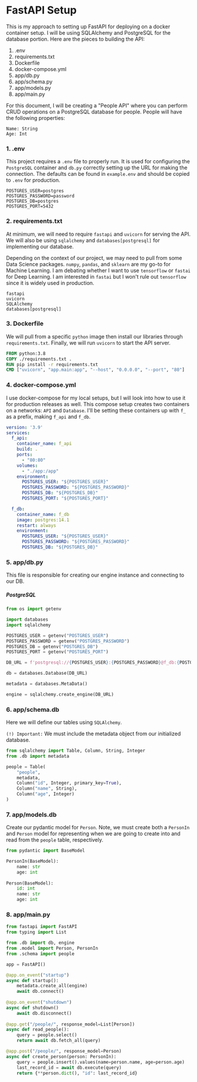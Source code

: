 # FastAPI Setup

This is my approach to setting up FastAPI for deploying on a docker container setup. I will be using SQLAlchemy and PostgreSQL for the database portion. Here are the pieces to building the API:

1. .env
2. requirements.txt
3. Dockerfile
4. docker-compose.yml
5. app/db.py
6. app/schema.py
7. app/models.py
8. app/main.py

For this document, I will be creating a "People API" where you can perform CRUD operations on a PostgreSQL database for people. People will have the following properties:

```
Name: String
Age: Int
```

### 1. .env
This project requires a `.env` file to properly run. It is used for configuring the `PostgreSQL` container and `db.py` correctly setting up the URL for making the connection. The defaults can be found in `example.env` and should be copied to `.env` for production.

```
POSTGRES_USER=postgres
POSTGRES_PASSWORD=password
POSTGRES_DB=postgres
POSTGRES_PORT=5432
```


### 2. requirements.txt
At minimum, we will need to require `fastapi` and `uvicorn` for serving the API. We will also be using `sqlalchemy` and `databases[postgresql]` for implementing our database.

Depending on the context of our project, we may need to pull from some Data Science packages. `numpy`, `pandas`, and `sklearn` are my go-to for Machine Learning. I am debating whether I want to use `tensorflow` or `fastai` for Deep Learning. I am interested in `fastai` but I won't rule out `tensorflow` since it is widely used in production.

```
fastapi
uvicorn
SQLAlchemy
databases[postgresql]
```

### 3. Dockerfile
We will pull from a specific `python` image then install our libraries through `requirements.txt`. Finally, we will run `uvicorn` to start the API server.

```dockerfile
FROM python:3.8
COPY ./requirements.txt .
RUN pip install -r requirements.txt
CMD ["uvicorn", "app.main:app", "--host", "0.0.0.0", "--port", "80"]
```

### 4. docker-compose.yml
I use docker-compose for my local setups, but I will look into how to use it for production releases as well. This compose setup creates two containers on a networks: `API` and `Database`.  I'll be setting these containers up with `f_` as a prefix, making `f_api` and `f_db`.

```yaml
version: '3.9'
services:
  f_api:
    container_name: f_api
    build: .
    ports: 
      - "80:80"
    volumes:
      - "./app:/app"
    environment:
      POSTGRES_USER: "${POSTGRES_USER}"
      POSTGRES_PASSWORD: "${POSTGRES_PASSWORD}"
      POSTGRES_DB: "${POSTGRES_DB}"
      POSTGRES_PORT: "${POSTGRES_PORT}"

  f_db:
    container_name: f_db
    image: postgres:14.1
    restart: always
    environment:
      POSTGRES_USER: "${POSTGRES_USER}"
      POSTGRES_PASSWORD: "${POSTGRES_PASSWORD}"
      POSTGRES_DB: "${POSTGRES_DB}"
```

### 5. app/db.py

This file is responsible for creating our engine instance and connecting to our DB. 

##### PostgreSQL
```python
from os import getenv

import databases
import sqlalchemy

POSTGRES_USER = getenv("POSTGRES_USER")
POSTGRES_PASSWORD = getenv("POSTGRES_PASSWORD")
POSTGRES_DB = getenv("POSTGRES_DB")
POSTGRES_PORT = getenv("POSTGRES_PORT")

DB_URL = f'postgresql://{POSTGRES_USER}:{POSTGRES_PASSWORD}@f_db:{POSTGRES_PORT}/{POSTGRES_DB}'

db = databases.Database(DB_URL)

metadata = databases.MetaData()

engine = sqlalchemy.create_engine(DB_URL)
```

### 6. app/schema.db

Here we will define our tables using `SQLAlchemy`. 

`(!) Important:` We must include the metadata object from our initialized database.

```python
from sqlalchemy import Table, Column, String, Integer
from .db import metadata

people = Table(
	"people",
    metadata,
    Column("id", Integer, primary_key=True),
    Column("name", String),
    Column("age", Integer)
)
```



### 7. app/models.db

Create our pydantic model for `Person`. Note, we must create both a `PersonIn` and `Person` model for representing when we are going to create into and read from the `people` table, respectively.

```python
from pydantic import BaseModel

PersonIn(BaseModel):
    name: str
    age: int
    
Person(BaseModel):
    id: int
    name: str
    age: int
```



### 8. app/main.py

```python
from fastapi import FastAPI
from typing import List

from .db import db, engine
from .model import Person, PersonIn
from .schema import people

app = FastAPI()

@app.on_event("startup")
async def startup():
    metadata.create_all(engine)
	await db.connect()
    
@app.on_event("shutdown")
async def shutdown()
	await db.disconnect()
    
@app.get("/people/", response_model=List[Person])   
async def read_people():
    query = people.select()
    return await db.fetch_all(query)

@app.post("/people/", response_model=Person)
async def create_person(person: PersonIn):
    query = people.insert().values(name=person.name, age=person.age)
    last_record_id = await db.execute(query)
    return {**person.dict(), "id": last_record_id}

```

